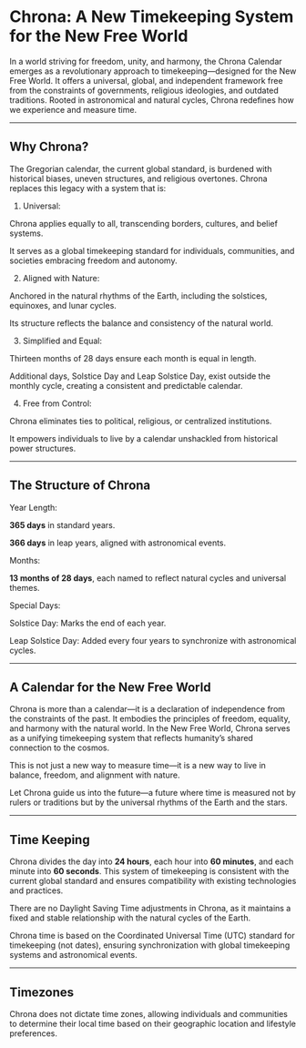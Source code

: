 # Chrona: A New Timekeeping System for the New Free World

In a world striving for freedom, unity, and harmony, the Chrona Calendar emerges as a revolutionary approach to timekeeping—designed for the New Free World. It offers a universal, global, and independent framework free from the constraints of governments, religious ideologies, and outdated traditions. Rooted in astronomical and natural cycles, Chrona redefines how we experience and measure time.


---

## Why Chrona?

The Gregorian calendar, the current global standard, is burdened with historical biases, uneven structures, and religious overtones. Chrona replaces this legacy with a system that is:

1. Universal:

Chrona applies equally to all, transcending borders, cultures, and belief systems.

It serves as a global timekeeping standard for individuals, communities, and societies embracing freedom and autonomy.



2. Aligned with Nature:

Anchored in the natural rhythms of the Earth, including the solstices, equinoxes, and lunar cycles.

Its structure reflects the balance and consistency of the natural world.



3. Simplified and Equal:

Thirteen months of 28 days ensure each month is equal in length.

Additional days, Solstice Day and Leap Solstice Day, exist outside the monthly cycle, creating a consistent and predictable calendar.



4. Free from Control:

Chrona eliminates ties to political, religious, or centralized institutions.

It empowers individuals to live by a calendar unshackled from historical power structures.





---

## The Structure of Chrona

Year Length:

**365 days** in standard years.

**366 days** in leap years, aligned with astronomical events.


Months:

**13 months of 28 days**, each named to reflect natural cycles and universal themes.


Special Days:

Solstice Day: Marks the end of each year.

Leap Solstice Day: Added every four years to synchronize with astronomical cycles.




---

## A Calendar for the New Free World

Chrona is more than a calendar—it is a declaration of independence from the constraints of the past. It embodies the principles of freedom, equality, and harmony with the natural world. In the New Free World, Chrona serves as a unifying timekeeping system that reflects humanity’s shared connection to the cosmos.

This is not just a new way to measure time—it is a new way to live in balance, freedom, and alignment with nature.

Let Chrona guide us into the future—a future where time is measured not by rulers or traditions but by the universal rhythms of the Earth and the stars.


---
## Time Keeping

Chrona divides the day into **24 hours**, each hour into **60 minutes**, and each minute into **60 seconds**. This system of timekeeping is consistent with the current global standard and ensures compatibility with existing technologies and practices.

There are no Daylight Saving Time adjustments in Chrona, as it maintains a fixed and stable relationship with the natural cycles of the Earth.

Chrona time is based on the Coordinated Universal Time (UTC) standard for timekeeping (not dates), ensuring synchronization with global timekeeping systems and astronomical events.


---
## Timezones

Chrona does not dictate time zones, allowing individuals and communities to determine their local time based on their geographic location and lifestyle preferences.